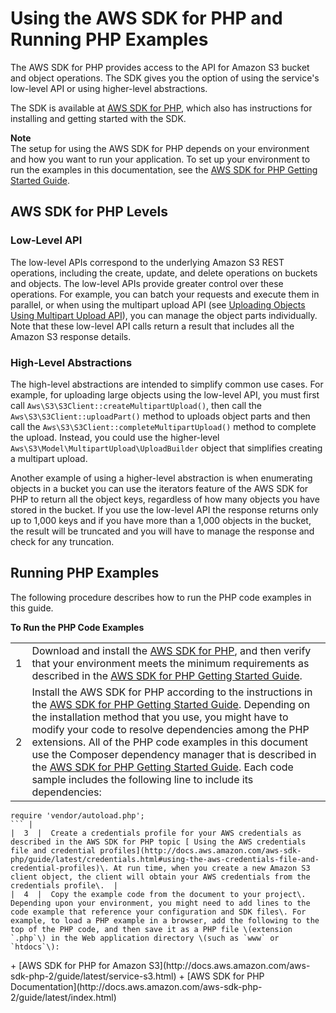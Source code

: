 # Using the AWS SDK for PHP and Running PHP Examples<a name="UsingTheMPphpAPI"></a>

The AWS SDK for PHP provides access to the API for Amazon S3 bucket and object operations\. The SDK gives you the option of using the service's low\-level API or using higher\-level abstractions\.

The SDK is available at [AWS SDK for PHP](https://aws.amazon.com/sdk-for-php/), which also has instructions for installing and getting started with the SDK\. 

**Note**  
The setup for using the AWS SDK for PHP depends on your environment and how you want to run your application\. To set up your environment to run the examples in this documentation, see the [AWS SDK for PHP Getting Started Guide](http://docs.aws.amazon.com/aws-sdk-php/v2/guide/index.html#getting-started)\.

## AWS SDK for PHP Levels<a name="TheMPphpAPI"></a>

### Low\-Level API<a name="Lowlevel-php-api"></a>

The low\-level APIs correspond to the underlying Amazon S3 REST operations, including the create, update, and delete operations on buckets and objects\. The low\-level APIs provide greater control over these operations\. For example, you can batch your requests and execute them in parallel, or when using the multipart upload API \(see [Uploading Objects Using Multipart Upload API](uploadobjusingmpu.md)\), you can manage the object parts individually\. Note that these low\-level API calls return a result that includes all the Amazon S3 response details\.

### High\-Level Abstractions<a name="Highlevel-php-api"></a>

 The high\-level abstractions are intended to simplify common use cases\. For example, for uploading large objects using the low\-level API, you must first call `Aws\S3\S3Client::createMultipartUpload()`, then call the `Aws\S3\S3Client::uploadPart()` method to uploads object parts and then call the `Aws\S3\S3Client::completeMultipartUpload()` method to complete the upload\. Instead, you could use the higher\-level `Aws\S3\Model\MultipartUpload\UploadBuilder` object that simplifies creating a multipart upload\.

 Another example of using a higher\-level abstraction is when enumerating objects in a bucket you can use the iterators feature of the AWS SDK for PHP to return all the object keys, regardless of how many objects you have stored in the bucket\. If you use the low\-level API the response returns only up to 1,000 keys and if you have more than a 1,000 objects in the bucket, the result will be truncated and you will have to manage the response and check for any truncation\.

## Running PHP Examples<a name="running-php-samples"></a>

The following procedure describes how to run the PHP code examples in this guide\.


**To Run the PHP Code Examples**  

|  |  | 
| --- |--- |
|  1  | Download and install the [AWS SDK for PHP](https://aws.amazon.com/sdk-for-php/), and then verify that your environment meets the minimum requirements as described in the [AWS SDK for PHP Getting Started Guide](http://docs.aws.amazon.com/aws-sdk-php/v2/guide/index.html#getting-started)\.  | 
|  2  |  Install the AWS SDK for PHP according to the instructions in the [AWS SDK for PHP Getting Started Guide](http://docs.aws.amazon.com/aws-sdk-php/v2/guide/index.html#getting-started)\. Depending on the installation method that you use, you might have to modify your code to resolve dependencies among the PHP extensions\. All of the PHP code examples in this document use the Composer dependency manager that is described in the [AWS SDK for PHP Getting Started Guide](http://docs.aws.amazon.com/aws-sdk-php/v2/guide/index.html#getting-started)\. Each code sample includes the following line to include its dependencies: 

```
require 'vendor/autoload.php';
``` | 
|  3  |  Create a credentials profile for your AWS credentials as described in the AWS SDK for PHP topic [ Using the AWS credentials file and credential profiles](http://docs.aws.amazon.com/aws-sdk-php/guide/latest/credentials.html#using-the-aws-credentials-file-and-credential-profiles)\. At run time, when you create a new Amazon S3 client object, the client will obtain your AWS credentials from the credentials profile\.  | 
|  4  |  Copy the example code from the document to your project\. Depending upon your environment, you might need to add lines to the code example that reference your configuration and SDK files\. For example, to load a PHP example in a browser, add the following to the top of the PHP code, and then save it as a PHP file \(extension `.php`\) in the Web application directory \(such as `www` or `htdocs`\): 

```
<?php
header('Content-Type: text/plain; charset=utf-8');

// Include the AWS SDK using the Composer autoloader
require 'vendor/autoload.php';
```  | 
|  5  |  Test the example according to your setup\.  | 

## Related Resources<a name="RelatedResources-UsingTheMPphpAPI"></a>

+ [AWS SDK for PHP for Amazon S3](http://docs.aws.amazon.com/aws-sdk-php-2/guide/latest/service-s3.html)

+ [AWS SDK for PHP Documentation](http://docs.aws.amazon.com/aws-sdk-php-2/guide/latest/index.html)